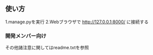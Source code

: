 ## 使い方

1.manage.pyを実行
2.Webブラウザで http://127.0.0.1:8000/ に接続する

### 開発メンバー向け

その他諸注意に関してはreadme.txtを参照
